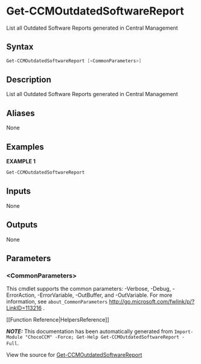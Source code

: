 ﻿# Get-CCMOutdatedSoftwareReport

<!-- This documentation is automatically generated from /Get-CCMOutdatedSoftwareReport.ps1 using GenerateDocs.ps1. Contributions are welcome at the original location(s). -->

List all Outdated Software Reports generated in Central Management

## Syntax

~~~powershell
Get-CCMOutdatedSoftwareReport [<CommonParameters>]
~~~

## Description

List all Outdated Software Reports generated in Central Management


## Aliases

None

## Examples

 **EXAMPLE 1**

~~~powershell
Get-CCMOutdatedSoftwareReport

~~~ 

## Inputs

None

## Outputs

None

## Parameters
 
### &lt;CommonParameters&gt;

This cmdlet supports the common parameters: -Verbose, -Debug, -ErrorAction, -ErrorVariable, -OutBuffer, and -OutVariable. For more information, see `about_CommonParameters` http://go.microsoft.com/fwlink/p/?LinkID=113216 .



[[Function Reference|HelpersReference]]

***NOTE:*** This documentation has been automatically generated from `Import-Module "ChocoCCM" -Force; Get-Help Get-CCMOutdatedSoftwareReport -Full`.

View the source for [Get-CCMOutdatedSoftwareReport](/Get-CCMOutdatedSoftwareReport.ps1)
